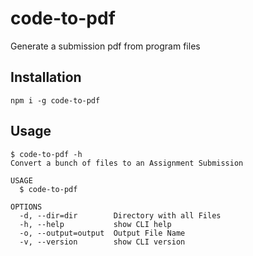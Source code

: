 # code-to-pdf

Generate a submission pdf from program files

## Installation

```
npm i -g code-to-pdf
```


## Usage

```sh-session
$ code-to-pdf -h
Convert a bunch of files to an Assignment Submission

USAGE
  $ code-to-pdf

OPTIONS
  -d, --dir=dir        Directory with all Files
  -h, --help           show CLI help
  -o, --output=output  Output File Name
  -v, --version        show CLI version
```